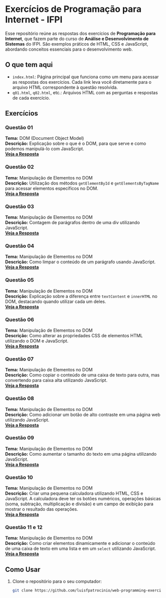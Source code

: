 # Exercícios de Programação para Internet - IFPI

Esse repositório reúne as respostas dos exercícios de **Programação para Internet**, que fazem parte do curso de **Análise e Desenvolvimento de Sistemas** do IFPI. São exemplos práticos de HTML, CSS e JavaScript, abordando conceitos essenciais para o desenvolvimento web.

## O que tem aqui

- `index.html`: Página principal que funciona como um menu para acessar as respostas dos exercícios. Cada link leva você diretamente para o arquivo HTML correspondente à questão resolvida.
- `q01.html`, `q02.html`, etc.: Arquivos HTML com as perguntas e respostas de cada exercício.

## Exercícios

### Questão 01

**Tema:** DOM (Document Object Model)  
**Descrição:** Explicação sobre o que é o DOM, para que serve e como podemos manipulá-lo com JavaScript.  
[**Veja a Resposta**](q01.html)

### Questão 02

**Tema:** Manipulação de Elementos no DOM  
**Descrição:** Utilização dos métodos `getElementById` e `getElementsByTagName` para acessar elementos específicos no DOM.  
[**Veja a Resposta**](q02-03.html)

### Questão 03

**Tema:** Manipulação de Elementos no DOM  
**Descrição:** Contagem de parágrafos dentro de uma div utilizando JavaScript.  
[**Veja a Resposta**](q02-03.html)

### Questão 04

**Tema:** Manipulação de Elementos no DOM  
**Descrição:** Como limpar o conteúdo de um parágrafo usando JavaScript.  
[**Veja a Resposta**](q04.html)

### Questão 05

**Tema:** Manipulação de Elementos no DOM  
**Descrição:** Explicação sobre a diferença entre `textContent` e `innerHTML` no DOM, destacando quando utilizar cada um deles.  
[**Veja a Resposta**](q05.html)

### Questão 06

**Tema:** Manipulação de Elementos no DOM  
**Descrição:** Como alterar as propriedades CSS de elementos HTML utilizando o DOM e JavaScript.  
[**Veja a Resposta**](q06.html)

### Questão 07

**Tema:** Manipulação de Elementos no DOM  
**Descrição:** Como copiar o conteúdo de uma caixa de texto para outra, mas convertendo para caixa alta utilizando JavaScript.  
[**Veja a Resposta**](q07.html)

### Questão 08

**Tema:** Manipulação de Elementos no DOM  
**Descrição:** Como adicionar um botão de alto contraste em uma página web utilizando JavaScript.  
[**Veja a Resposta**](q08.html)

### Questão 09

**Tema:** Manipulação de Elementos no DOM  
**Descrição:** Como aumentar o tamanho do texto em uma página utilizando JavaScript.  
[**Veja a Resposta**](q09.html)

### Questão 10

**Tema:** Manipulação de Elementos no DOM  
**Descrição:** Criar uma pequena calculadora utilizando HTML, CSS e JavaScript. A calculadora deve ter os botões numéricos, operações básicas (soma, subtração, multiplicação e divisão) e um campo de exibição para mostrar o resultado das operações.  
[**Veja a Resposta**](q10.html)

### Questão 11 e 12

**Tema:** Manipulação de Elementos no DOM  
**Descrição:** Como criar elementos dinamicamente e adicionar o conteúdo de uma caixa de texto em uma lista e em um `select` utilizando JavaScript.  
[**Veja a Resposta**](q11-12.html)

## Como Usar

1. Clone o repositório para o seu computador:
   ```bash
   git clone https://github.com/luisfpatrocinio/web-programming-exercises-dom-01.git
   ```
